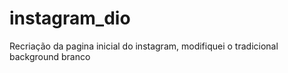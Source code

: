 # instagram_dio
Recriação da pagina inicial do instagram, modifiquei o tradicional background branco

